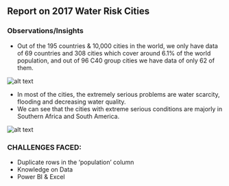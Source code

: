## Report on 2017 Water Risk Cities
### Observations/Insights
- Out of the 195 countries & 10,000 cities in the world, we only have data of 69 countries and 308 cities which cover around 6.1% of the world population, and out of 96 C40 group cities we have data of only 62 of them.

![alt text](https://github.com/Yash4850/Visualization-Projects/blob/master/Water%20Risk%20Cities%20CDP/Figures/Picture1.png)

- In most of the cities, the extremely serious problems are water scarcity, flooding and decreasing water quality. 
- We can see that the cities with extreme serious conditions are majorly in Southern Africa and South America.

![alt text](https://github.com/Yash4850/Visualization-Projects/blob/master/Water%20Risk%20Cities%20CDP/Figures/Picture2.png)

### CHALLENGES FACED:
- Duplicate rows in the ‘population’ column 
- Knowledge on Data
- Power BI & Excel

